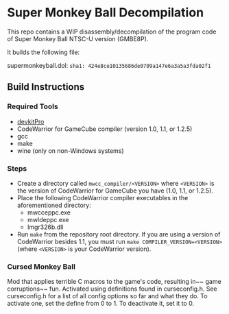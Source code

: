 # Super Monkey Ball Decompilation

This repo contains a WIP disassembly/decompilation of the program code of Super Monkey Ball NTSC-U version (GMBE8P).

It builds the following file:

supermonkeyball.dol: `sha1: 424e8ce10135686de0709a147e6a3a5a3fda02f1`

## Build Instructions

### Required Tools

* [devkitPro](https://devkitpro.org/wiki/Getting_Started)
* CodeWarrior for GameCube compiler (version 1.0, 1.1, or 1.2.5)
* gcc
* make
* wine (only on non-Windows systems)

### Steps

* Create a directory called `mwcc_compiler/<VERSION>` where `<VERSION>` is the version of CodeWarrior for GameCube you have (1.0, 1.1, or 1.2.5).
* Place the following CodeWarrior compiler executables in the aforementioned directory:
  - mwcceppc.exe
  - mwldeppc.exe
  - lmgr326b.dll
* Run `make` from the repository root directory. If you are using a version of CodeWarrior besides 1.1, you must run `make COMPILER_VERSION=<VERSION>` (where `<VERSION>` is your CodeWarrior version).

### Cursed Monkey Ball

Mod that applies terrible C macros to the game's code, resulting in~~ game corruptions~~ fun. Activated using definitions found in curseconfig.h. See curseconfig.h for a list of all config options so far and what they do. To activate one, set the define from 0 to 1. To deactivate it, set it to 0.